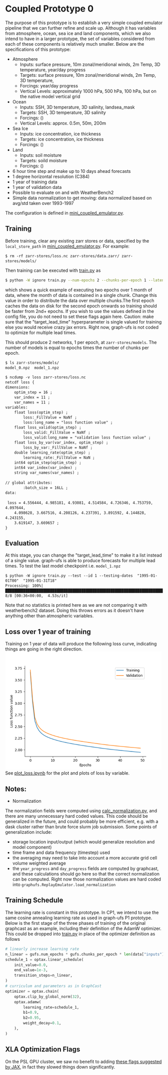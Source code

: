 # Coupled Prototype 0

The purpose of this prototype is to establish a very simple coupled emulator
pipeline that we can further refine and scale up.
Although it has variables from atmosphere, ocean, sea ice and land components, which 
we also intend to have in a larger prototype, the set of variables considered from each
of these components is relatively much smaller. Below are the specifications of this 
prototype: 
- Atmosphere
    * Inputs: surface pressure, 10m zonal/meridional winds, 2m Temp, 3D temperature,
      year/day progress
    * Targets: surface pressure, 10m zonal/meridional winds, 2m Temp, 3D temperature,
    * Forcings: year/day progress
    * Vertical Levels: approximately 1000 hPa, 500 hPa, 100 hPa, but on the native model 
      vertical grid
- Ocean
    * Inputs: SSH, 3D temperature, 3D salinity, landsea_mask
    * Targets: SSH, 3D temperature, 3D salinity
    * Forcings: ()
    * Vertical Levels: approx. 0.5m, 50m, 200m 
- Sea Ice
    * Inputs: ice concentration, ice thickness
    * Targets: ice concentration, ice thickness
    * Forcings: ()
- Land
    * Inputs: soil moisture
    * Targets: soild moisture
    * Forcings: ()
- 6 hour time step and make up to 10 days ahead forecasts
- 1 degree horizontal resolution (C384)
- 1 year of training data
- 1 year of validation data
- Possible to evaluate on and with WeatherBench2
- Simple data normalization to get moving: data normalized based on avg/std taken over 1993-1997

The configuration is defined in [mini_coupled_emulator.py](mini_coupled_emulator.py).

## Training

Before training, clear any existing zarr stores or data, specified by the
`local_store_path` in [mini_coupled_emulator.py](mini_coupled_emulator.py).
For example:

```
$ rm -rf zarr-stores/loss.nc zarr-stores/data.zarr/ zarr-stores/models/
```

Then training can be executed with [train.py](train.py) as

```bash
$ python -W ignore train.py --num-epochs 2 --chunks-per-epoch 1 --latent-size 32 --training-dates "1994-01-01T00" "1994-01-31T18"
```

which shows a quick example of executing two epochs over 1 month of data, where
the month of data is contained in a single chunk. Change this value in order to 
distribute the data over multiple chunks.The first epoch caches the data on disk 
for the second epoch onwards so training should be faster from 2nd+ epochs. If 
you wish to use the values defined in the config file, you do not need to set 
these flags again here.
Caution: make sure that the "target_lead_time" hyperparameter is single valued for
training else you would receive crazy jax errors. Right now, graph-ufs is not
coded to optimize for multiple lead times. 

This should produce 2 networks, 1 per epoch, at `zarr-stores/models`. The number
of models is equal to epochs times the number of chunks per epoch.

```
$ ls zarr-stores/models/
model_0.npz  model_1.npz
```
```
$ ncdump -v loss zarr-stores/loss.nc
netcdf loss {
dimensions:
	optim_step = 16 ;
	var_index = 11 ;
	var_names = 11 ;
variables:
	float loss(optim_step) ;
		loss:_FillValue = NaNf ;
		loss:long_name = "loss function value" ;
	float loss_valid(optim_step) ;
		loss_valid:_FillValue = NaNf ;
		loss_valid:long_name = "validation loss function value" ;
	float loss_by_var(var_index, optim_step) ;
		loss_by_var:_FillValue = NaNf ;
	double learning_rate(optim_step) ;
		learning_rate:_FillValue = NaN ;
	int64 optim_step(optim_step) ;
	int64 var_index(var_index) ;
	string var_names(var_names) ;

// global attributes:
		:batch_size = 16LL ;
data:

 loss = 4.556444, 4.985181, 4.93081, 4.514584, 4.726346, 4.753759, 4.097644, 
    4.098628, 3.667516, 4.208126, 4.237391, 3.891592, 4.144828, 4.243155, 
    3.619147, 3.669657 ;
}
```

## Evaluation
At this stage, you can change the "target_lead_time" to make it a list instead 
of a single value. graph-ufs is able to produce forecasts for multiple lead times.
To test the last model checkpoint i.e. `model_1.npz`
```
$ python -W ignore train.py --test --id 1 --testing-dates  "1995-01-01T00"  "1995-01-31T18"
Processing: 100%|█████████████████████████████████████████████████████████████████████████████████████████████████████████████████| 8/8 [00:36<00:00,  4.53s/it]
```
Note that no statistics is printed here as we are not comparing it with weatherbench2 
dataset. Doing this throws errors as it doesn't have anything other than atmospheric 
variables.

## Loss over 1 year of training
Training on 1 year of data will produce the following loss curve, indicating things are going in the
right direction.
<img src="loss.png" width=500>
See [plot_loss.ipynb](plot_loss.ipynb) for the plot and plots of loss by
variable.

## Notes: 
- Normalization

The normalization fields were computed using
[calc_normalization.py](calc_normalization.py), and there
are many unnecessary hard coded values.
This code should be generalized in the future, and could probably be more
efficient, e.g. with a dask cluster rather than brute force slurm job
submission.
Some points of generalization include:
- storage location input/output (which would generalize resolution and model
  component)
- time frame and data frequency (timestep) used
- the averaging may need to take into account a more accurate grid cell volume
  weighted average
- the `year_progress` and `day_progress` fields are computed by graphcast, and
  these calculations should go here so that the correct normalization can be
  computed. Right now those normalization values are hard coded into
  `graphufs.ReplayEmulator.load_normalization`


## Training Schedule
The learning rate is constant in this prototype. In CP1, we intend to use 
the same cosine annealing learning rate as used in graph-ufs P1 prototype.
Below is the first stage of the three phases of training of the original 
graphcast as an example, including their definition of the AdamW optimizer.
This could be dropped into [train.py](train.py) in place of the optimizer
definition as follows

```python
# linearly increase learning rate
n_linear = gufs.num_epochs * gufs.chunks_per_epoch * len(data["inputs"]["optim_step"])
schedule_1 = optax.linear_schedule(
    init_value=0.0,
    end_value=1e-3,
    transition_steps=n_linear,
)
# curriculum and parameters as in GraphCast
optimizer = optax.chain(
    optax.clip_by_global_norm(32),
    optax.adamw(
        learning_rate=schedule_1,
        b1=0.9,
        b2=0.95,
        weight_decay=0.1,
    ),
)
```


## XLA Optimization Flags

On the PSL GPU cluster, we saw no benefit to adding [these flags suggested by
JAX](https://jax.readthedocs.io/en/latest/gpu_performance_tips.html#xla-performance-flags),
in fact they slowed things down significantly.
